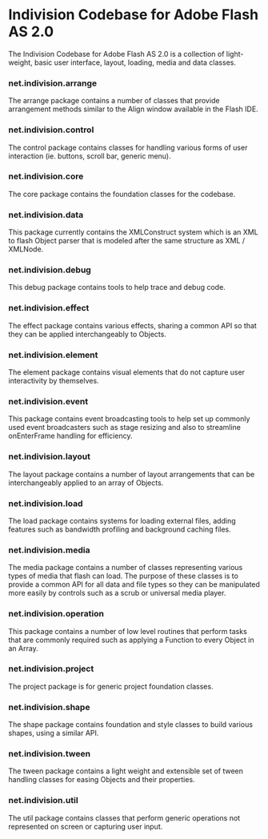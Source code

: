 # Indivision Codebase for Adobe Flash AS 2.0 #
The Indivision Codebase for Adobe Flash AS 2.0 is a collection of light-weight, basic user interface, layout, loading, media and data classes.

### net.indivision.arrange ###
The arrange package contains a number of classes that provide arrangement methods similar to the Align window available in the Flash IDE.

### net.indivision.control ###
The control package contains classes for handling various forms of user interaction (ie. buttons, scroll bar, generic menu).

### net.indivision.core ###
The core package contains the foundation classes for the codebase.

### net.indivision.data ###
This package currently contains the XMLConstruct system which is an XML to flash Object parser that is modeled after the same structure as XML / XMLNode.

### net.indivision.debug ###
This debug package contains tools to help trace and debug code.

### net.indivision.effect ###
The effect package contains various effects, sharing a common API so that they can be applied interchangeably to Objects.

### net.indivision.element ###
The element package contains visual elements that do not capture user interactivity by themselves.

### net.indivision.event ###
This package contains event broadcasting tools to help set up commonly used event broadcasters such as stage resizing and also to streamline onEnterFrame handling for efficiency.

### net.indivision.layout ###
The layout package contains a number of layout arrangements that can be interchangeably applied to an array of Objects.

### net.indivision.load ###
The load package contains systems for loading external files, adding features such as bandwidth profiling and background caching files.

### net.indivision.media ###
The media package contains a number of classes representing various types of media that flash can load. The purpose of these classes is to provide a common API for all data and file types so they can be manipulated more easily by controls such as a scrub or universal media player.

### net.indivision.operation ###
This package contains a number of low level routines that perform tasks that are commonly required such as applying a Function to every Object in an Array.

### net.indivision.project ###
The project package is for generic project foundation classes.

### net.indivision.shape ###
The shape package contains foundation and style classes to build various shapes, using a similar API.

### net.indivision.tween ###
The tween package contains a light weight and extensible set of tween handling classes for easing Objects and their properties.

### net.indivision.util ###
The util package contains classes that perform generic operations not represented on screen or capturing user input.